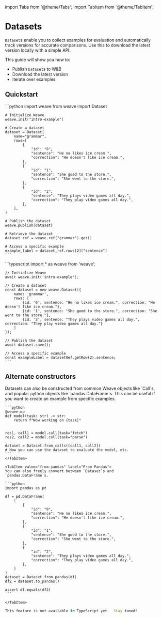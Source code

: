 import Tabs from '@theme/Tabs';
import TabItem from '@theme/TabItem';

# Datasets

`Dataset`s enable you to collect examples for evaluation and automatically track versions for accurate comparisons. Use this to download the latest version locally with a simple API.

This guide will show you how to:

- Publish `Dataset`s to W&B
- Download the latest version
- Iterate over examples

## Quickstart

<Tabs groupId="programming-language" queryString>
  <TabItem value="python" label="Python" default>
    ```python
    import weave
    from weave import Dataset

    # Initialize Weave
    weave.init("intro-example")

    # Create a dataset
    dataset = Dataset(
        name="grammar",
        rows=[
            {
                "id": "0",
                "sentence": "He no likes ice cream.",
                "correction": "He doesn't like ice cream.",
            },
            {
                "id": "1",
                "sentence": "She goed to the store.",
                "correction": "She went to the store.",
            },
            {
                "id": "2",
                "sentence": "They plays video games all day.",
                "correction": "They play video games all day.",
            },
        ],
    )

    # Publish the dataset
    weave.publish(dataset)

    # Retrieve the dataset
    dataset_ref = weave.ref("grammar").get()

    # Access a specific example
    example_label = dataset_ref.rows[2]["sentence"]
    ```

  </TabItem>
  <TabItem value="typescript" label="TypeScript">
    ```typescript
    import * as weave from 'weave';

    // Initialize Weave
    await weave.init('intro-example');

    // Create a dataset
    const dataset = new weave.Dataset({
        name: 'grammar',
        rows: [
            {id: '0', sentence: "He no likes ice cream.", correction: "He doesn't like ice cream."},
            {id: '1', sentence: "She goed to the store.", correction: "She went to the store."},
            {id: '2', sentence: "They plays video games all day.", correction: "They play video games all day."}
        ]
    });

    // Publish the dataset
    await dataset.save();

    // Access a specific example
    const exampleLabel = datasetRef.getRow(2).sentence;
    ```

  </TabItem>
</Tabs>

## Alternate constructors

<Tabs groupId="programming-language" queryString>
  <TabItem value="python" label="Python" default>
  Datasets can also be constructed from common Weave objects like `Call`s, and popular python objects like `pandas.DataFrame`s.
  <Tabs groupId="use-case">
    <TabItem value="from-calls" label="From Calls">
    This can be useful if you want to create an example from specific examples.

    ```python
    @weave.op
    def model(task: str) -> str:
        return f"Now working on {task}"


    res1, call1 = model.call(task="fetch")
    res2, call2 = model.call(task="parse")

    dataset = Dataset.from_calls([call1, call2])
    # Now you can use the dataset to evaluate the model, etc.
    ```
    </TabItem>

    <TabItem value="from-pandas" label="From Pandas">
    You can also freely convert between `Dataset`s and `pandas.DataFrame`s.

    ```python
    import pandas as pd

    df = pd.DataFrame(
        [
            {
                "id": "0",
                "sentence": "He no likes ice cream.",
                "correction": "He doesn't like ice cream.",
            },
            {
                "id": "1",
                "sentence": "She goed to the store.",
                "correction": "She went to the store.",
            },
            {
                "id": "2",
                "sentence": "They plays video games all day.",
                "correction": "They play video games all day.",
            },
        ]
    )
    dataset = Dataset.from_pandas(df)
    df2 = dataset.to_pandas()

    assert df.equals(df2)
    ```

    </TabItem>

  </Tabs>

  </TabItem>
  <TabItem value="typescript" label="TypeScript">

```typescript
This feature is not available in TypeScript yet.  Stay tuned!
```

  </TabItem>
</Tabs>
